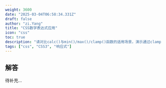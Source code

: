 ```yaml
---
weight: 3600
date: "2025-03-04T06:58:34.331Z"
draft: false
author: "zi.Yang"
title: "CSS数学表达式应用"
icon: "css"
toc: true
description: "请对比calc()与min()/max()/clamp()函数的适用场景，演示通过clamp()实现视口单位字体平滑缩放，并解释在calc(100% - 20px)中百分比值的解析依据。"
tags: ["css", "CSS3", "响应式"]
---
```


## 解答

待补充...
